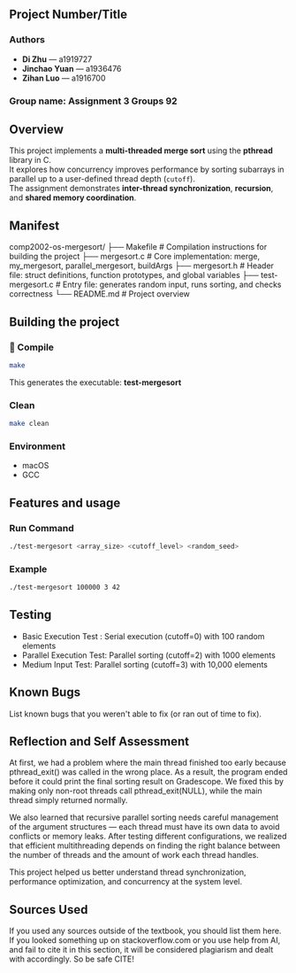 ## Project Number/Title

### Authors

- **Di Zhu** — a1919727
- **Jinchao Yuan** — a1936476
- **Zihan Luo** — a1916700

### Group name: Assignment 3 Groups 92

## Overview

This project implements a **multi-threaded merge sort** using the **pthread** library in C.  
It explores how concurrency improves performance by sorting subarrays in parallel up to a user-defined thread depth (`cutoff`).  
The assignment demonstrates **inter-thread synchronization**, **recursion**, and **shared memory coordination**.

## Manifest

comp2002-os-mergesort/
├── Makefile # Compilation instructions for building the project
├── mergesort.c # Core implementation: merge, my_mergesort, parallel_mergesort, buildArgs
├── mergesort.h # Header file: struct definitions, function prototypes, and global variables
├── test-mergesort.c # Entry file: generates random input, runs sorting, and checks correctness
└── README.md # Project overview

## Building the project

### 🧩 Compile

```bash
make
```

This generates the executable: **test-mergesort**

### Clean

```bash
make clean
```

### Environment

- macOS
- GCC

## Features and usage

### Run Command

```bash
./test-mergesort <array_size> <cutoff_level> <random_seed>
```

### Example

```bash
./test-mergesort 100000 3 42
```

## Testing

- Basic Execution Test : Serial execution (cutoff=0) with 100 random elements
- Parallel Execution Test: Parallel sorting (cutoff=2) with 1000 elements
- Medium Input Test: Parallel sorting (cutoff=3) with 10,000 elements

## Known Bugs

List known bugs that you weren't able to fix (or ran out of time to fix).

## Reflection and Self Assessment

At first, we had a problem where the main thread finished too early because pthread_exit() was called in the wrong place.
As a result, the program ended before it could print the final sorting result on Gradescope.
We fixed this by making only non-root threads call pthread_exit(NULL), while the main thread simply returned normally.

We also learned that recursive parallel sorting needs careful management of the argument structures — each thread must have its own data to avoid conflicts or memory leaks.
After testing different configurations, we realized that efficient multithreading depends on finding the right balance between the number of threads and the amount of work each thread handles.

This project helped us better understand thread synchronization, performance optimization, and concurrency at the system level.

## Sources Used

If you used any sources outside of the textbook, you should list them here.
If you looked something up on stackoverflow.com or you use help from AI, and
fail to cite it in this section, it will be considered plagiarism and dealt
with accordingly. So be safe CITE!
